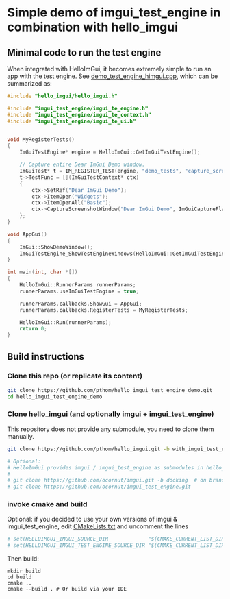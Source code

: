 # Simple demo of imgui_test_engine in combination with hello_imgui


## Minimal code to run the test engine

When integrated with HelloImGui, it becomes extremely simple to run an app with the test engine.
See [demo_test_engine_himgui.cpp](demo_test_engine_himgui.cpp), which can be summarized as:

```cpp
#include "hello_imgui/hello_imgui.h"

#include "imgui_test_engine/imgui_te_engine.h"
#include "imgui_test_engine/imgui_te_context.h"
#include "imgui_test_engine/imgui_te_ui.h"


void MyRegisterTests()
{
    ImGuiTestEngine* engine = HelloImGui::GetImGuiTestEngine();

    // Capture entire Dear ImGui Demo window.
    ImGuiTest* t = IM_REGISTER_TEST(engine, "demo_tests", "capture_screenshot");
    t->TestFunc = [](ImGuiTestContext* ctx)
    {
        ctx->SetRef("Dear ImGui Demo");
        ctx->ItemOpen("Widgets");
        ctx->ItemOpenAll("Basic");
        ctx->CaptureScreenshotWindow("Dear ImGui Demo", ImGuiCaptureFlags_StitchAll | ImGuiCaptureFlags_HideMouseCursor);
    };
}

void AppGui()
{
    ImGui::ShowDemoWindow();
    ImGuiTestEngine_ShowTestEngineWindows(HelloImGui::GetImGuiTestEngine(), NULL);
}

int main(int, char *[])
{
    HelloImGui::RunnerParams runnerParams;
    runnerParams.useImGuiTestEngine = true;

    runnerParams.callbacks.ShowGui = AppGui;
    runnerParams.callbacks.RegisterTests = MyRegisterTests;

    HelloImGui::Run(runnerParams);
    return 0;
}
```


## Build instructions

### Clone this repo (or replicate its content)

```bash
git clone https://github.com/pthom/hello_imgui_test_engine_demo.git
cd hello_imgui_test_engine_demo
```

### Clone hello_imgui (and optionally imgui + imgui_test_engine)
This repository does not provide any submodule, you need to clone them manually.

```bash
git clone https://github.com/pthom/hello_imgui.git -b with_imgui_test_engine # on branch with_imgui_test_engine

# Optional: 
# HelloImGui provides imgui / imgui_test_engine as submodules in hello_imgui/external/ but we can use our own versions
#
# git clone https://github.com/ocornut/imgui.git -b docking  # on branch docking
# git clone https://github.com/ocornut/imgui_test_engine.git
```

### invoke cmake and build

Optional: if you decided to use your own versions of imgui & imgui_test_engine, edit [CMakeLists.txt](CMakeLists.txt) and uncomment 
the lines
```cmake
# set(HELLOIMGUI_IMGUI_SOURCE_DIR             "${CMAKE_CURRENT_LIST_DIR}/imgui"             CACHE STRING "" FORCE)
# set(HELLOIMGUI_IMGUI_TEST_ENGINE_SOURCE_DIR "${CMAKE_CURRENT_LIST_DIR}/imgui_test_engine" CACHE STRING "" FORCE)
```

Then build:
```
mkdir build 
cd build
cmake ..
cmake --build . # Or build via your IDE
```
